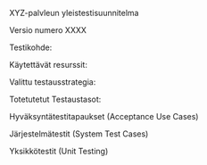 XYZ-palvleun yleistestisuunnitelma 

Versio numero XXXX


Testikohde:



Käytettävät resurssit:


Valittu testausstrategia:



Totetutetut Testaustasot:




Hyväksyntätestitapaukset (Acceptance Use Cases)

Järjestelmätestit (System Test Cases)

Yksikkötestit (Unit Testing)

